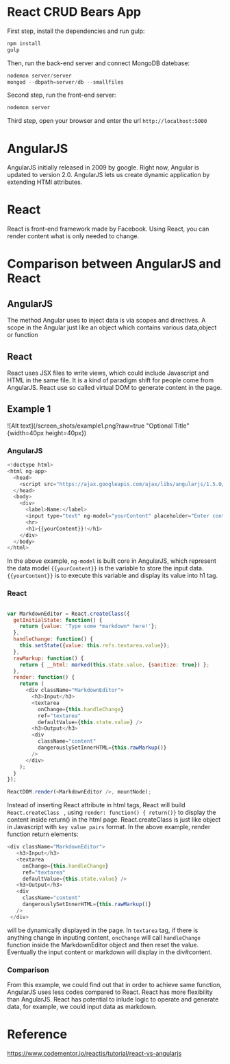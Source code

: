 # React CRUD Bears App
First step, install the dependencies and run gulp:
```js
npm install
gulp
```

Then, run the back-end server and connect MongoDB datebase:
```js
nodemon server/server
mongod --dbpath=server/db --smallfiles
```
Second step, run the front-end server:
```js
nodemon server
```
Third step, open your browser and enter the url `http://localhost:5000`


# AngularJS
AngularJS initially released in 2009 by google. Right now, Angular is updated to version 2.0.
AngularJS lets us create dynamic application by extending HTMl attributes.  

# React
React is front-end framework made by Facebook. Using React, you can render content what is only needed to change.

# Comparison between AngularJS and React

## AngularJS
The method Angular uses to inject data is via scopes and directives. A scope in the Angular just like an object which contains various data,object or function


## React

React uses JSX files to write views, which could include Javascript and HTML in the same file. It is a kind of paradigm shift for people come from AngularJS. React use so called virtual DOM to generate content in the page.


## Example 1

![Alt text](/screen_shots/example1.png?raw=true "Optional Title" {width=40px height=40px})

### AngularJS

```js
<!doctype html>
<html ng-app>
  <head>
    <script src="https://ajax.googleapis.com/ajax/libs/angularjs/1.5.0/angular.min.js"></script>
  </head>
  <body>
    <div>
      <label>Name:</label>
      <input type="text" ng-model="yourContent" placeholder="Enter content here">
      <hr>
      <h1>{{yourContent}}!</h1>
    </div>
  </body>
</html>

```
In the above example, `ng-model` is built core in AngularJS, which represent the data model `{{yourContent}}` is the variable to store the input data. `{{yourContent}}` is to execute this variable and display its value into h1 tag.
### React

```js

var MarkdownEditor = React.createClass({
  getInitialState: function() {
    return {value: 'Type some *markdown* here!'};
  },
  handleChange: function() {
    this.setState({value: this.refs.textarea.value});
  },
  rawMarkup: function() {
    return { __html: marked(this.state.value, {sanitize: true}) };
  },
  render: function() {
    return (
      <div className="MarkdownEditor">
        <h3>Input</h3>
        <textarea
          onChange={this.handleChange}
          ref="textarea"
          defaultValue={this.state.value} />
        <h3>Output</h3>
        <div
          className="content"
          dangerouslySetInnerHTML={this.rawMarkup()}
        />
      </div>
    );
  }
});

ReactDOM.render(<MarkdownEditor />, mountNode);
```

Instead of inserting React attribute in html tags, React will build  `React.createClass ` , using `render: function() { return()}` to display the content inside return() in the html page. React.createClass is just like object in Javascript with `key value pairs` format.
In the above example, render function return elements:  

 ```js
 <div className="MarkdownEditor">
    <h3>Input</h3>
    <textarea
      onChange={this.handleChange}
      ref="textarea"
      defaultValue={this.state.value} />
    <h3>Output</h3>
    <div
      className="content"
      dangerouslySetInnerHTML={this.rawMarkup()}
    />
  </div>
  ```

will be dynamically displayed in the page. In `textarea` tag, if there is anything change in inputing content, `oncChange` will call `handleChange` function inside the MarkdownEditor object and then reset the value. Eventually the input content or markdown will display in the div#content.  


### Comparison

From this example, we could find out that in order to achieve same function, AngularJS uses less codes compared to React. React has more flexibility than AngularJS. React has potential to inlude logic to operate and generate data, for example, we could input data as markdown.

# Reference
https://www.codementor.io/reactjs/tutorial/react-vs-angularjs

